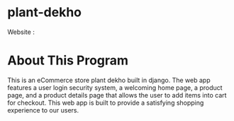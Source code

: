 # plant-dekho
Website :
# About This Program
This is an eCommerce store plant dekho built in django. The web app features a user login security system, a welcoming home page, a product page, and a product details page that allows the user to add items into cart for checkout. This web app is built to provide a satisfying shopping experience to our users.
